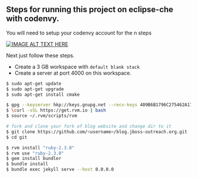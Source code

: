 ## Steps for running this project on eclipse-che with codenvy.

You will need to setup your codenvy account for the n steps

[![IMAGE ALT TEXT HERE](https://img.youtube.com/vi/Uq9k9R7yZeQ/0.jpg)](https://www.youtube.com/watch?v=Uq9k9R7yZeQ)

Next just follow these steps.

* Create a 3 GB workspace with `default blank stack`
* Create a server at port 4000 on this workspace.

```sh
$ sudo apt-get update
$ sudo apt-get upgrade
$ sudo apt-get install cmake

$ gpg --keyserver hkp://keys.gnupg.net --recv-keys 409B6B1796C275462A1703113804BB82D39DC0E3 7D2BAF1CF37B13E2069D6956105BD0E739499BDB
$ \curl -sSL https://get.rvm.io | bash
$ source ~/.rvm/scripts/rvm

# fork and clone your fork of blog website and change dir to it
$ git clone https://github.com/<username>/blog.jboss-outreach.org.git
$ cd git

$ rvm install "ruby-2.3.0"
$ rvm use "ruby-2.3.0"
$ gem install bundler
$ bundle install
$ bundle exec jekyll serve --host 0.0.0.0
```
